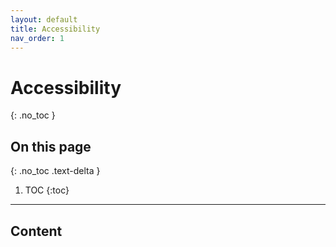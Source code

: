 ```yaml
---
layout: default
title: Accessibility
nav_order: 1
---
```


# Accessibility
{: .no_toc }

## On this page
{: .no_toc .text-delta }

1. TOC
{:toc}

---

## Content
